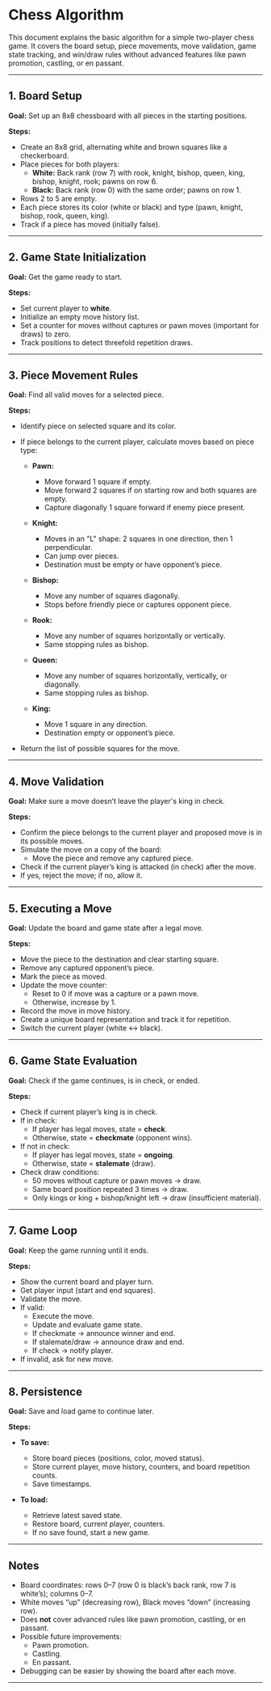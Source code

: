 # Chess Algorithm

This document explains the basic algorithm for a simple two-player chess game. It covers the board setup, piece movements, move validation, game state tracking, and win/draw rules without advanced features like pawn promotion, castling, or en passant.

---

## 1. Board Setup

**Goal:** Set up an 8x8 chessboard with all pieces in the starting positions.

**Steps:**
- Create an 8x8 grid, alternating white and brown squares like a checkerboard.
- Place pieces for both players:
  - **White:** Back rank (row 7) with rook, knight, bishop, queen, king, bishop, knight, rook; pawns on row 6.
  - **Black:** Back rank (row 0) with the same order; pawns on row 1.
- Rows 2 to 5 are empty.
- Each piece stores its color (white or black) and type (pawn, knight, bishop, rook, queen, king).
- Track if a piece has moved (initially false).

---

## 2. Game State Initialization

**Goal:** Get the game ready to start.

**Steps:**
- Set current player to **white**.
- Initialize an empty move history list.
- Set a counter for moves without captures or pawn moves (important for draws) to zero.
- Track positions to detect threefold repetition draws.

---

## 3. Piece Movement Rules

**Goal:** Find all valid moves for a selected piece.

**Steps:**

- Identify piece on selected square and its color.
- If piece belongs to the current player, calculate moves based on piece type:

  - **Pawn:**
    - Move forward 1 square if empty.
    - Move forward 2 squares if on starting row and both squares are empty.
    - Capture diagonally 1 square forward if enemy piece present.
  
  - **Knight:**
    - Moves in an "L" shape: 2 squares in one direction, then 1 perpendicular.
    - Can jump over pieces.
    - Destination must be empty or have opponent’s piece.
  
  - **Bishop:**
    - Move any number of squares diagonally.
    - Stops before friendly piece or captures opponent piece.
  
  - **Rook:**
    - Move any number of squares horizontally or vertically.
    - Same stopping rules as bishop.
  
  - **Queen:**
    - Move any number of squares horizontally, vertically, or diagonally.
    - Same stopping rules as bishop.
  
  - **King:**
    - Move 1 square in any direction.
    - Destination empty or opponent’s piece.

- Return the list of possible squares for the move.

---

## 4. Move Validation

**Goal:** Make sure a move doesn’t leave the player's king in check.

**Steps:**
- Confirm the piece belongs to the current player and proposed move is in its possible moves.
- Simulate the move on a copy of the board:
  - Move the piece and remove any captured piece.
- Check if the current player’s king is attacked (in check) after the move.
- If yes, reject the move; if no, allow it.

---

## 5. Executing a Move

**Goal:** Update the board and game state after a legal move.

**Steps:**
- Move the piece to the destination and clear starting square.
- Remove any captured opponent’s piece.
- Mark the piece as moved.
- Update the move counter:
  - Reset to 0 if move was a capture or a pawn move.
  - Otherwise, increase by 1.
- Record the move in move history.
- Create a unique board representation and track it for repetition.
- Switch the current player (white ↔ black).

---

## 6. Game State Evaluation

**Goal:** Check if the game continues, is in check, or ended.

**Steps:**
- Check if current player’s king is in check.
- If in check:
  - If player has legal moves, state = **check**.
  - Otherwise, state = **checkmate** (opponent wins).
- If not in check:
  - If player has legal moves, state = **ongoing**.
  - Otherwise, state = **stalemate** (draw).
- Check draw conditions:
  - 50 moves without capture or pawn moves → draw.
  - Same board position repeated 3 times → draw.
  - Only kings or king + bishop/knight left → draw (insufficient material).

---

## 7. Game Loop

**Goal:** Keep the game running until it ends.

**Steps:**
- Show the current board and player turn.
- Get player input (start and end squares).
- Validate the move.
- If valid:
  - Execute the move.
  - Update and evaluate game state.
  - If checkmate → announce winner and end.
  - If stalemate/draw → announce draw and end.
  - If check → notify player.
- If invalid, ask for new move.

---

## 8. Persistence

**Goal:** Save and load game to continue later.

**Steps:**

- **To save:**
  - Store board pieces (positions, color, moved status).
  - Store current player, move history, counters, and board repetition counts.
  - Save timestamps.
  
- **To load:**
  - Retrieve latest saved state.
  - Restore board, current player, counters.
  - If no save found, start a new game.

---

## Notes

- Board coordinates: rows 0–7 (row 0 is black’s back rank, row 7 is white’s); columns 0–7.
- White moves “up” (decreasing row), Black moves “down” (increasing row).
- Does **not** cover advanced rules like pawn promotion, castling, or en passant.
- Possible future improvements:
  - Pawn promotion.
  - Castling.
  - En passant.
- Debugging can be easier by showing the board after each move.

---
